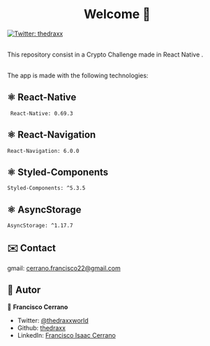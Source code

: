 <h1 align="center">Welcome 👋</h1>
<p>
  <a href="https://twitter.com/ThedraxxWorld" target="_blank">
    <img alt="Twitter: thedraxx" src="https://img.shields.io/twitter/follow/ThedraxxWorld.svg?style=social" />
  </a>
</p>

<br> This repository consist in a Crypto Challenge made in React Native .</br>


<br> The app is made with the following technologies:</br>

## ⚛️ React-Native
```
 React-Native: 0.69.3
```

## ⚛️ React-Navigation
```
React-Navigation: 6.0.0
```

## ⚛️ Styled-Components
```
Styled-Components: ^5.3.5
```

## ⚛️ AsyncStorage
```
AsyncStorage: ^1.17.7
```

## ✉️ Contact

gmail: cerrano.francisco22@gmail.com

## 🤔 Autor

👤 **Francisco Cerrano**

- Twitter: [@thedraxxworld](https://twitter.com/ThedraxxWorld)
- Github: [thedraxx](https://github.com/thedraxx)
- LinkedIn: [Francisco Isaac Cerrano](https://www.linkedin.com/in/cerranofrancisco/)
